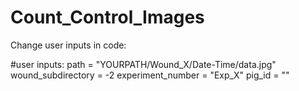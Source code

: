 # Count_Control_Images

Change user inputs in code:

#user inputs:
path = "YOURPATH/Wound_X/Date-Time/data.jpg"
wound_subdirectory = -2
experiment_number = "Exp_X"
pig_id = ""
